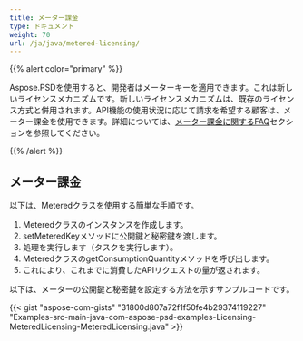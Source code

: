```yaml
---
title: メーター課金
type: ドキュメント
weight: 70
url: /ja/java/metered-licensing/
---
```


{{% alert color="primary" %}}

Aspose.PSDを使用すると、開発者はメーターキーを適用できます。これは新しいライセンスメカニズムです。新しいライセンスメカニズムは、既存のライセンス方式と併用されます。API機能の使用状況に応じて請求を希望する顧客は、メーター課金を使用できます。詳細については、[メーター課金に関するFAQ](https://purchase.aspose.com/faqs/licensing/metered)セクションを参照してください。

{{% /alert %}}
## **メーター課金**
以下は、Meteredクラスを使用する簡単な手順です。

1. Meteredクラスのインスタンスを作成します。
1. setMeteredKeyメソッドに公開鍵と秘密鍵を渡します。
1. 処理を実行します（タスクを実行します）。
1. MeteredクラスのgetConsumptionQuantityメソッドを呼び出します。
1. これにより、これまでに消費したAPIリクエストの量が返されます。

以下は、メーターの公開鍵と秘密鍵を設定する方法を示すサンプルコードです。

{{< gist "aspose-com-gists" "31800d807a72f1f50fe4b29374119227" "Examples-src-main-java-com-aspose-psd-examples-Licensing-MeteredLicensing-MeteredLicensing.java" >}}
